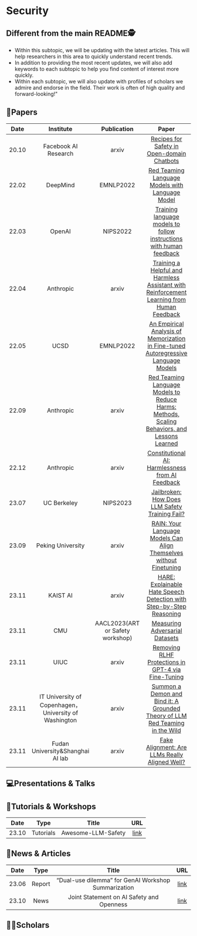 # Security

## Different from the main README🕵️

- Within this subtopic, we will be updating with the latest articles. This will help researchers in this area to quickly understand recent trends.
- In addition to providing the most recent updates, we will also add keywords to each subtopic to help you find content of interest more quickly.
- Within each subtopic, we will also update with profiles of scholars we admire and endorse in the field. Their work is often of high quality and forward-looking!"

## 📑Papers

| Date  |                      Institute                       |           Publication            |                                                                                            Paper                                                                                            |                               Keywords                               |
|:-----:|:----------------------------------------------------:|:--------------------------------:|:-------------------------------------------------------------------------------------------------------------------------------------------------------------------------------------------:|:--------------------------------------------------------------------:|
| 20.10 |                 Facebook AI Research                 |              arxiv               |                                                       [Recipes for Safety in Open-domain Chatbots](https://arxiv.org/abs/2010.07079)                                                        |                  **Toxic Behavior**&**Open-domain**                  |
| 22.02 |                       DeepMind                       |            EMNLP2022             |                                              [Red Teaming Language Models with Language Model](https://aclanthology.org/2022.emnlp-main.225/)                                               |                    **Red Teaming**&**Harm Test**                     |
| 22.03 |                        OpenAI                        |             NIPS2022             | [Training language models to follow instructions with human feedback](https://proceedings.neurips.cc/paper_files/paper/2022/hash/b1efde53be364a73914f58805a001731-Abstract-Conference.html) |                **InstructGPT**&**RLHF**&**Harmless**                 |
| 22.04 |                      Anthropic                       |              arxiv               |                                [Training a Helpful and Harmless Assistant with Reinforcement Learning from Human Feedback](https://arxiv.org/abs/2204.05862)                                |                       **Helpful**&**Harmless**                       |
| 22.05 |                         UCSD                         |            EMNLP2022             |                             [An Empirical Analysis of Memorization in Fine-tuned Autoregressive Language Models](https://aclanthology.org/2022.emnlp-main.119/)                             |                  **Privacy Risks**&**Memorization**                  |
| 22.09 |                      Anthropic                       |              arxiv               |                              [Red Teaming Language Models to Reduce Harms: Methods, Scaling Behaviors, and Lessons Learned](https://arxiv.org/abs/2209.07858)                               |               **Red Teaming**&**Harmless**&**Helpful**               |
| 22.12 |                      Anthropic                       |              arxiv               |                                                    [Constitutional AI: Harmlessness from AI Feedback](https://arxiv.org/abs/2212.08073)                                                     |             **Harmless**&**Self-improvement**&**RLAIF**              |
| 23.07 |                     UC Berkeley                      |             NIPS2023             |                                                     [Jailbroken: How Does LLM Safety Training Fail?](https://arxiv.org/abs/2307.02483)                                                      | **Jailbreak**&**Competing Objectives**&**Mismatched Generalization** |
| 23.09 |                  Peking University                   |              arxiv               |                                           [RAIN: Your Language Models Can Align Themselves without Finetuning](https://arxiv.org/abs/2309.07124)                                            |               **Self-boosting**&**Rewind Mechanisms**                |
| 23.11 |                       KAIST AI                       |              arxiv               |                                           [HARE: Explainable Hate Speech Detection with Step-by-Step Reasoning](https://arxiv.org/abs/2311.00321)                                           |                    **Hate Speech**&**Detection**                     |
| 23.11 |                         CMU                          | AACL2023(ART or Safety workshop) |                                                             [Measuring Adversarial Datasets](https://arxiv.org/abs/2311.03566)                                                              |  **Adversarial Robustness**&**AI Safety**&**Adversarial Datasets**   |
| 23.11 |                         UIUC                         |              arxiv               |                                                   [Removing RLHF Protections in GPT-4 via Fine-Tuning](https://arxiv.org/abs/2311.05553)                                                    |                **Remove Protection**&**Fine-Tuning**                 |
| 23.11 | IT University of Copenhagen，University of Washington |              arxiv               |                                      [Summon a Demon and Bind it: A Grounded Theory of LLM Red Teaming in the Wild](https://arxiv.org/abs/2311.06237)                                       |                           **Red Teaming**                            |
| 23.11 |           Fudan University&Shanghai AI lab           |              arxiv               |                                                      [Fake Alignment: Are LLMs Really Aligned Well?](https://arxiv.org/abs/2311.05915)                                                      |             **Alignment Failure**&**Safety Evaluation**              |



## 💻Presentations & Talks


## 📖Tutorials & Workshops

| Date  |   Type    |       Title        |                         URL                          |
|:-----:|:---------:|:------------------:|:----------------------------------------------------:|
| 23.10 | Tutorials | Awesome-LLM-Safety | [link](https://github.com/ydyjya/Awesome-LLM-Safety) |

## 📰News & Articles

| Date  |  Type  |                        Title                        |                   URL                    |
|:-----:|:------:|:---------------------------------------------------:|:----------------------------------------:|
| 23.06 | Report | “Dual-use dilemma” for GenAI Workshop Summarization | [link](https://arxiv.org/abs/2308.14840) |
| 23.10 |  News  |      Joint Statement on AI Safety and Openness      | [link](https://open.mozilla.org/letter/) |

## 🧑‍🏫Scholars
